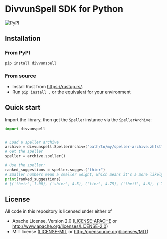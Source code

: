 # DivvunSpell SDK for Python

[![PyPI](https://img.shields.io/pypi/v/divvunspell)](https://pypi.org/project/divvunspell)

## Installation

### From PyPI

```
pip install divvunspell
```

### From source

- Install Rust from https://rustup.rs/.
- Run `pip install .` or the equivalent for your environment

## Quick start

Import the library, then get the `Speller` instance via the `SpellerArchive`:

```python
import divvunspell


# Load a speller archive
archive = divvunspell.SpellerArchive("path/to/my/speller-archive.zhfst")
# Get the speller
speller = archive.speller()

# Use the speller:
ranked_suggestions = speller.suggest("thier")
# Smaller numbers mean a smaller weight, which means it's a more likely correction
print(ranked_suggestions)
# [('their', 1.00), ('shier', 4.5), ('tier', 4.75), ('theif', 4.8), ('Thieu', 11.3)]
```

## License

All code in this repository is licensed under either of

 * Apache License, Version 2.0 ([LICENSE-APACHE](LICENSE-APACHE) or http://www.apache.org/licenses/LICENSE-2.0)
 * MIT license ([LICENSE-MIT](LICENSE-MIT) or http://opensource.org/licenses/MIT)